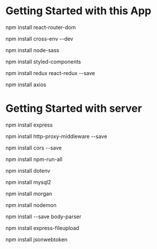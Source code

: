# Getting Started with this App

npm install react-router-dom 

npm install cross-env --dev 

npm install node-sass

npm install styled-components 

npm install redux react-redux --save 

npm install axios

# Getting Started with server

npm install express

npm install http-proxy-middleware --save

npm install cors --save

npm install npm-run-all

npm install dotenv

npm install mysql2

npm install morgan

npm install nodemon

npm install --save body-parser

npm install express-fileupload

npm install jsonwebtoken